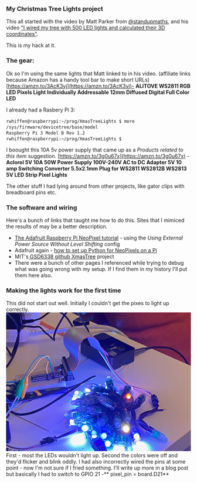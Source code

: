 ### My Christmas Tree Lights project

This all started with the video by Matt Parker from [@standupmaths](https://github.com/standupmaths/), and his video ["I wired my tree with 500 LED lights and calculated their 3D coordinates"](https://www.youtube.com/watch?v=TvlpIojusBE).

This is my hack at it.   

### The gear:

Ok so I'm using the same lights that Matt linked to in his video.  (affiliate links because Amazon has a handy tool bar to make short URLs) [https://amzn.to/3AcK3yj](https://amzn.to/3AcK3yj)- **ALITOVE WS2811 RGB LED Pixels Light Individually Addressable 12mm Diffused Digital Full Color LED**

I already had a Rasbery Pi 3:

	rwhiffen@raspberrypi:~/prog/XmasTreeLights $ more /sys/firmware/devicetree/base/model
	Raspberry Pi 3 Model B Rev 1.2
	rwhiffen@raspberrypi:~/prog/XmasTreeLights $

I boought this 10A 5v power supply that came up as a *Products related to this item* suggestion. [https://amzn.to/3g0u67x](https://amzn.to/3g0u67x) - **Aclorol 5V 10A 50W Power Supply 100V-240V AC to DC Adapter 5V 10 amp Switching Converter 5.5x2.1mm Plug for WS2811 WS2812B WS2813 5V LED Strip Pixel Lights**

The other stuff I had lying around from other projects, like gator clips with breadboard pins etc.

### The software and wiring

Here's a bunch of links that taught me how to do this.  Sites that I mimiced the results of may be a better description.

* [The Adafruit Raspberry Pi NeoPixel tutorial](https://learn.adafruit.com/neopixels-on-raspberry-pi/raspberry-pi-wiring) - using the *Using External Power Source Without Level Shifting* config
* Adafruit again - [how to set up Python for NeoPixels on a Pi](https://learn.adafruit.com/neopixels-on-raspberry-pi/python-usage)
* MIT's[ GSD6338 github XmasTree](https://github.com/GSD6338/XmasTree) project
* There were a bunch of other pages I referenced while trying to debug what was going wrong with my setup.  If I find them in my history I'll put them here also.

### Making the lights work for the first time

This did not start out well.  Initially I couldn't get the pixes to light up correctly.
![](media/first-try.jpeg)
First - most the LEDs wouldn't light up.  Second the colors were off and they'd flicker and blink oddly.  I had also incorrectly wired the pins at some point - now I'm not sure if I fried something.   I'll write up more in a blog post but basically I had to switch to GPIO 21 -** pixel_pin = board.D21**
